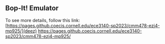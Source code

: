 ## Bop-It! Emulator

To see more details, follow this link: [https://pages.github.coecis.cornell.edu/ece3140-sp2023/cmm478-ezj4-mp925/](deez)
https://pages.github.coecis.cornell.edu/ece3140-sp2023/cmm478-ezj4-mp925/
